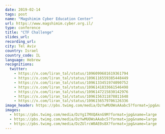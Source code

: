 ```yaml
---
date: 2019-02-14
tags: post
name: "Magshimim Cyber Education Center"
url: https://www.magshimim.cyber.org.il/
type: conference
title: "CTF Challenge"
slides_url:
recording_url:
city: Tel Aviv
country: Israel
country_code: IL
language: Hebrew
recognitions:
  twitter:
    - https://x.com/liran_tal/status/1096099681619361794
    - https://x.com/liran_tal/status/1096116559385448449
    - https://x.com/liran_tal/status/1096133451974090752
    - https://x.com/liran_tal/status/1096141833661546498
    - https://x.com/liran_tal/status/1096147215830142976
    - https://x.com/liran_tal/status/1096156311878811648
    - https://x.com/liran_tal/status/1096156579706126336
image_header: https://pbs.twimg.com/media/DzYwMUOWsAAabc5?format=jpg&name=large
images:
  - https://pbs.twimg.com/media/DzYg17MXQAknG9M?format=jpg&name=large
  - https://pbs.twimg.com/media/DzYwMUOWsAAabc5?format=jpg&name=large
  - https://pbs.twimg.com/media/DzZUlrcW0AE0s8X?format=jpg&name=large
---
```

